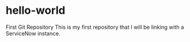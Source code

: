 # hello-world
First Git Repository
This is my first repository that I will be linking with a ServiceNow instance.

